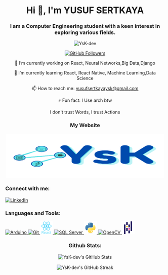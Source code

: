 <h1 align="center">Hi 👋, I'm YUSUF SERTKAYA</h1>
<h3 align="center">I am a Computer Engineering student with a keen interest in exploring various fields.</h3>

<p align="center">
  <img src="https://komarev.com/ghpvc/?username=YsK-dev&label=Profile%20views&color=0e75b6&style=flat" alt="YsK-dev" />
</p>

<p align="center">
  <a href="https://github.com/YsK-dev?tab=followers">
    <img src="https://img.shields.io/github/followers/YsK-dev?label=Followers&style=social" alt="GitHub Followers" />
  </a>
</p>

<p align="center">🔭 I’m currently working on React, Neural Networks,Big Data,Django</p>

<p align="center">🌱 I’m currently learning React, React Native, Machine Learning,Data Science</p>

<p align="center">📫 How to reach me: <a href="mailto:srtkyyusuf@gmail.com">yusufsertkayaysk@gmail.com</a></p>

<p align="center">⚡ Fun fact: I Use arch btw</p>
<p align="center"> I don't trust Words, I trust Actions</p>

<h3 align="center">My Website</h3>
<p align="center">
  <a href="https://yskaihub.com/" target="_blank">
    <img align="center" src="https://github.com/YsK-dev/YsK-dev/blob/main/logo.svg" alt="YskAI" height="140" width="500" />
  </a>
</p>

<h3 align="left">Connect with me:</h3>
<p align="left">
  <a href="https://www.linkedin.com/in/yusuf-sertkaya-87888a244/" target="_blank">
    <img align="center" src="https://raw.githubusercontent.com/rahuldkjain/github-profile-readme-generator/master/src/images/icons/Social/linked-in-alt.svg" alt="LinkedIn" height="30" width="40" />
  </a>
</p>

<h3 align="left">Languages and Tools:</h3>
<p align="left">
  <a href="https://www.arduino.cc/" target="_blank" rel="noreferrer">
    <img src="https://cdn.worldvectorlogo.com/logos/arduino-1.svg" alt="Arduino" width="40" height="40"/>
  </a>
  <a href="https://git-scm.com/" target="_blank" rel="noreferrer">
    <img src="https://www.vectorlogo.zone/logos/git-scm/git-scm-icon.svg" alt="Git" width="40" height="40"/>
  </a>
  <a href="https://reactjs.org/" target="_blank" rel="noreferrer">
    <img src="https://raw.githubusercontent.com/devicons/devicon/master/icons/react/react-original-wordmark.svg" alt="React" width="40" height="40"/>
  </a>
  <a href="https://www.microsoft.com/en-us/sql-server" target="_blank" rel="noreferrer">
    <img src="https://www.svgrepo.com/show/303229/microsoft-sql-server-logo.svg" alt="SQL Server" width="40" height="40"/>
  </a>
  <a href="https://www.python.org" target="_blank" rel="noreferrer">
    <img src="https://raw.githubusercontent.com/devicons/devicon/master/icons/python/python-original.svg" alt="Python" width="40" height="40"/>
  </a>
  <a href="https://opencv.org/" target="_blank" rel="noreferrer">
    <img src="https://www.vectorlogo.zone/logos/opencv/opencv-icon.svg" alt="OpenCV" width="40" height="40"/>
  </a>
  <a href="https://pandas.pydata.org/" target="_blank" rel="noreferrer">
    <img src="https://raw.githubusercontent.com/devicons/devicon/2ae2a900d2f041da66e950e4d48052658d850630/icons/pandas/pandas-original.svg" alt="Pandas" width="40" height="40"/>
  </a>
</p>

<h3 align="center">Github Stats:</h3>
<p align="center">
  <img align="center" src="https://github-readme-stats.vercel.app/api?username=YsK-dev&show_icons=true&hide_border=true" alt="YsK-dev's GitHub Stats" />
</p>
<p align="center">
  <img align="center" src="https://github-readme-streak-stats.herokuapp.com/?user=YsK-dev&hide_border=true" alt="YsK-dev's GitHub Streak" />
</p>



</p>
